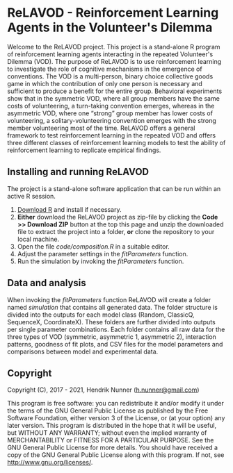 # ReLAVOD - Reinforcement Learning Agents in the Volunteer's Dilemma

Welcome to the ReLAVOD project. This project is a stand-alone R program of reinforcement learning agents interacting in the repeated Volunteer's Dilemma (VOD). The purpose of ReLAVOD is to use reinforcement learning to investigate the role of cognitive mechanisms in the emergence of conventions. The VOD is a multi-person, binary choice collective goods game in which the contribution of only one person is necessary and sufficient to produce a benefit for the entire group. Behavioral experiments show that in the symmetric VOD, where all group members have the same costs of volunteering, a turn-taking convention emerges, whereas in the asymmetric VOD, where one “strong” group member has lower costs of volunteering, a solitary-volunteering convention emerges with the strong member volunteering most of the time. ReLAVOD offers a general framework to test reinforcement learning in the repeated VOD and offers three different classes of reinforcement learning models to test the ability of reinforcement learning to replicate empirical findings.

## Installing and running ReLAVOD
The project is a stand-alone software application that can be run within an active R session.

1. [Download R](https://cran.r-project.org/) and install if necessary.
2. **Either** download the ReLAVOD project as zip-file by clicking the __Code >> Download ZIP__ button at the top this page and unzip the downloaded file to extract the project into a folder, **or** clone the repository to your local machine.
3. Open the file *code/composition.R* in a suitable editor.
4. Adjust the parameter settings in the *fitParameters* function.
5. Run the simulation by invoking the *fitParameters* function.

## Data and analysis
When invoking the *fitParameters* function ReLAVOD will create a folder named *simulation* that contains all generated data. The folder structure is divided into the outputs for each model class (Random, ClassicQ, SequenceX, CoordinateX). These folders are further divided into outputs per single parameter combinations. Each folder contains all raw data for the three types of VOD (symmetric, asymmetric 1, asymmetric 2), interaction patterns, goodness of fit plots, and CSV files for the model parameters and comparisons between model and experimental data.

## Copyright ##
Copyright (C), 2017 - 2021,  Hendrik Nunner (<h.nunner@gmail.com>)

This program is free software: you can redistribute it and/or modify it under the terms of the GNU General Public License as published by the Free Software Foundation, either version 3 of the License, or (at your option) any later version. This program is distributed in the hope that it will be useful, but WITHOUT ANY WARRANTY; without even the implied warranty of MERCHANTABILITY or FITNESS FOR A PARTICULAR PURPOSE.  See the GNU General Public License for more details. You should have received a copy of the GNU General Public License along with this program.  If not, see <http://www.gnu.org/licenses/>.
